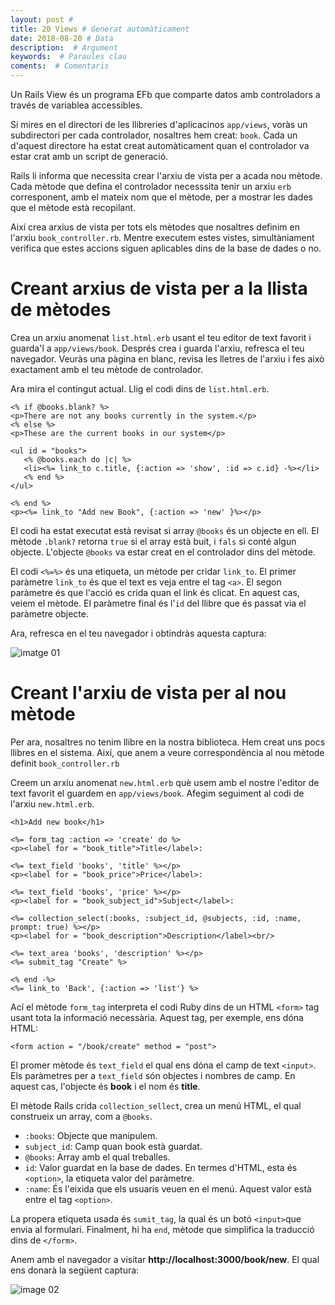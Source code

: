 ```yaml
---
layout: post #
title: 20 Views # Generat automàticament
date: 2018-08-20 # Data
description:  # Argument
keywords:  # Paraules clau
coments:  # Comentaris
---
```


Un Rails View és un programa EFb que comparte datos amb controladors a través de variablea accessibles.

Si mires en el directori de les llibreries d'aplicacinos `app/views`, voràs un subdirectori per cada controlador, nosaltres hem creat: `book`. Cada un d'aquest directore ha estat creat automàticament quan el controlador va estar crat amb un script de generació.

Rails li informa que necessita crear l'arxiu de vista per a acada nou mètode. Cada mètode que defina el controlador necesssita tenir un arxiu `erb` corresponent, amb el mateix nom que el mètode, per a mostrar les dades que el mètode està recopilant.

Així crea arxius de vista per tots els mètodes que nosaltres definim en l'arxiu `book_controller.rb`. Mentre executem estes vistes, simultàniament verifica que estes accions siguen aplicables dins de la base de dades o no.

# Creant arxius de vista per a la llista de mètodes

Crea un arxiu anomenat `list.html.erb` usant el teu editor de text favorit i guarda'l a `app/views/book`. Després crea i guarda l'arxiu, refresca el teu navegador. Veuràs una pàgina en blanc, revisa les lletres de l'arxiu i fes això exactament amb el teu mètode de controlador.

Ara mira el contingut actual. Llig el codi dins de `list.html.erb`.

```rails
<% if @books.blank? %>
<p>There are not any books currently in the system.</p>
<% else %>
<p>These are the current books in our system</p>

<ul id = "books">
   <% @books.each do |c| %>
   <li><%= link_to c.title, {:action => 'show', :id => c.id} -%></li>
   <% end %>
</ul>

<% end %>
<p><%= link_to "Add new Book", {:action => 'new' }%></p>
```

El codi ha estat executat està revisat si array `@books` és un objecte en ell. El mètode `.blank?` retorna `true` si el array està buit, i `fals` si conté algun objecte. L'objecte `@books` va estar creat en el controlador dins del mètode.

El codi `<%=%>` és una etiqueta, un mètode per cridar `link_to`. El primer paràmetre `link_to` és que el text es veja entre el tag `<a>`. El segon paràmetre és que l'acció es crida quan el link és clicat. En aquest cas, veiem el mètode. El paràmetre final és l'`id` del llibre que és passat via el paràmetre objecte.

Ara, refresca en el teu navegador i obtindràs aquesta captura:

![imatge 01](https://www.tutorialspoint.com/ruby-on-rails/images/no-book-message.gif)
# Creant l'arxiu de vista per al nou mètode

Per ara, nosaltres no tenim llibre en la nostra biblioteca. Hem creat uns pocs llibres en el sistema. Així, que anem a veure correspondència al nou mètode definit `book_controller.rb`

Creem un arxiu anomenat `new.html.erb` què usem amb el nostre l'editor de text favorit el guardem en `app/views/book`. Afegim seguiment al codi de l'arxiu `new.html.erb`.

```rails
<h1>Add new book</h1>

<%= form_tag :action => 'create' do %>
<p><label for = "book_title">Title</label>:

<%= text_field 'books', 'title' %></p>
<p><label for = "book_price">Price</label>:

<%= text_field 'books', 'price' %></p>
<p><label for = "book_subject_id">Subject</label>:

<%= collection_select(:books, :subject_id, @subjects, :id, :name, prompt: true) %></p>
<p><label for = "book_description">Description</label><br/>

<%= text_area 'books', 'description' %></p>
<%= submit_tag "Create" %>

<% end -%>
<%= link_to 'Back', {:action => 'list'} %>
```

Ací el mètode `form_tag` interpreta el codi Ruby dins de un HTML `<form>` tag usant tota la informació necessària. Aquest tag, per exemple, ens dóna HTML:

```rails
<form action = "/book/create" method = "post">
```

El promer mètode és `text_field` el qual ens dóna el camp de text `<input>`. Els paràmetres per a `text_field` són objectes i nombres de camp. En aquest cas, l'objecte és **book** i el nom és **title**.

El mètode Rails crida `collection_sellect`, crea un menú HTML, el qual construeix un array, com a `@books`.

- `:books`: Objecte que manipulem.
- `subject_id`: Camp quan book està guardat.
- `@books`: Array amb el qual treballes.
- `id`: Valor guardat en la base de dades. En termes d'HTML, esta és `<option>`, la etiqueta valor del paràmetre.
- `:name`: És l'eixida que els usuaris veuen en el menú. Aquest valor està entre el tag `<option>`.

La propera etiqueta usada és `sumit_tag`, la qual és un botó `<input>`que envia al formulari. Finalment, hi ha `end`, mètode que simplifica la traducció dins de `</form>`.

Anem amb el navegador a visitar **http://localhost:3000/book/new**. El qual ens donarà la següent captura:

![image 02](https://www.tutorialspoint.com/ruby-on-rails/images/new-book.gif)


